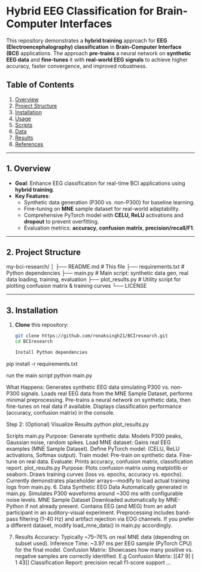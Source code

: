 # Hybrid EEG Classification for Brain-Computer Interfaces

This repository demonstrates a **hybrid training** approach for **EEG (Electroencephalography) classification** in **Brain-Computer Interface (BCI)** applications. The approach **pre-trains** a neural network on **synthetic EEG data** and **fine-tunes** it with **real-world EEG signals** to achieve higher accuracy, faster convergence, and improved robustness.

## Table of Contents
1. [Overview](#overview)  
2. [Project Structure](#project-structure)  
3. [Installation](#installation)  
4. [Usage](#usage)  
5. [Scripts](#scripts)  
6. [Data](#data)  
7. [Results](#results)  
8. [References](#references)  

---

## 1. Overview
- **Goal**: Enhance EEG classification for real-time BCI applications using **hybrid training**.  
- **Key Features**:
  - Synthetic data generation (P300 vs. non-P300) for baseline learning.  
  - Fine-tuning on **MNE** sample dataset for real-world adaptability.  
  - Comprehensive PyTorch model with **CELU, ReLU** activations and **dropout** to prevent overfitting.  
  - Evaluation metrics: **accuracy**, **confusion matrix**, **precision/recall/F1**.  

---

## 2. Project Structure
my-bci-research/ │ ├── README.md # This file ├── requirements.txt # Python dependencies ├── main.py # Main script: synthetic data gen, real data loading, training, evaluation ├── plot_results.py # Utility script for plotting confusion matrix & training curves └── LICENSE

---

## 3. Installation

1. **Clone** this repository:
   ```bash
   git clone https://github.com/ronaksingh21/BCIresearch.git
   cd BCIresearch

   Install Python dependencies
pip install -r requirements.txt

run the main script
python main.py

What Happens:
Generates synthetic EEG data simulating P300 vs. non-P300 signals.
Loads real EEG data from the MNE Sample Dataset, performs minimal preprocessing.
Pre-trains a neural network on synthetic data, then fine-tunes on real data if available.
Displays classification performance (accuracy, confusion matrix) in the console.

Step 2: (Optional) Visualize Results
python plot_results.py


Scripts
main.py
Purpose:
Generate synthetic data: Models P300 peaks, Gaussian noise, random spikes.
Load MNE dataset: Gains real EEG examples (MNE Sample Dataset).
Define PyTorch model: (CELU, ReLU activations, Softmax output).
Train model:
Pre-train on synthetic data.
Fine-tune on real data.
Evaluate: Prints accuracy, confusion matrix, classification report.
plot_results.py
Purpose:
Plots confusion matrix using matplotlib or seaborn.
Draws training curves (loss vs. epochs, accuracy vs. epochs).
Currently demonstrates placeholder arrays—modify to load actual training logs from main.py.
6. Data
Synthetic EEG Data
Automatically generated in main.py.
Simulates P300 waveforms around ~300 ms with configurable noise levels.
MNE Sample Dataset
Downloaded automatically by MNE-Python if not already present.
Contains EEG (and MEG) from an adult participant in an auditory-visual experiment.
Preprocessing includes band-pass filtering (1–40 Hz) and artifact rejection via EOG channels.
If you prefer a different dataset, modify load_mne_data() in main.py accordingly.

7. Results
Accuracy: Typically ~75–76% on real MNE data (depending on subset used).
Inference Time: ~3.97 ms per EEG sample (PyTorch CPU) for the final model.
Confusion Matrix: Showcases how many positive vs. negative samples are correctly identified.
E.g
Confusion Matrix:
 [[47  9]
  [ 1 43]]
Classification Report:
               precision    recall  f1-score   support
     ...

